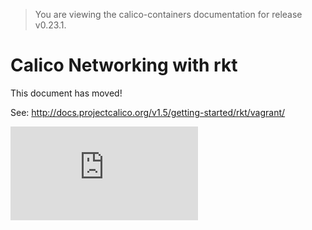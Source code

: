 > You are viewing the calico-containers documentation for release v0.23.1.

# Calico Networking with rkt

This document has moved!

See: http://docs.projectcalico.org/v1.5/getting-started/rkt/vagrant/

[![Analytics](https://calico-ga-beacon.appspot.com/UA-52125893-3/calico-containers/docs/cni/rkt/README.md?pixel)](https://github.com/igrigorik/ga-beacon)
